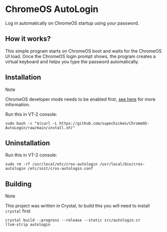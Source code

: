 # ChromeOS AutoLogin
Log in automatically on ChromeOS startup using your password.

## How it works?
This simple program starts on ChromeOS boot and waits for the ChromeOS UI load.
Once the ChromeOS login prompt shows, the program creates a virtual keyboard and helps you type the password automatically.

## Installation

> [!NOTE]
> ChromeOS developer mode needs to be enabled first, [see here](https://github.com/chromebrew/chromebrew?tab=readme-ov-file#prerequisites) for more information.

Run this in VT-2 console:
```shell
sudo bash -c "$(curl -L https://github.com/supechicken/ChromeOS-AutoLogin/raw/main/install.sh)"
```

## Uninstallation
Run this in VT-2 console:
```shell
sudo rm -rf /usr/local/etc/cros-autologin /usr/local/bin/cros-autologin /etc/init/cros-autologin.conf
```

## Building

> [!NOTE]
> This project was written in Crystal, to build this you will need to install `crystal` first

```shell
crystal build --progress --release --static src/autologin.cr
llvm-strip autologin
```
